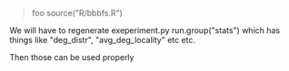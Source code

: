 <!-- Rscript R/bbbfs.R -->


> foo
> source("R/bbbfs.R")
>


We will have to regenerate exeperiment.py run.group("stats") which has things like
"deg_distr", "avg_deg_locality" etc etc.

Then those can be used properly